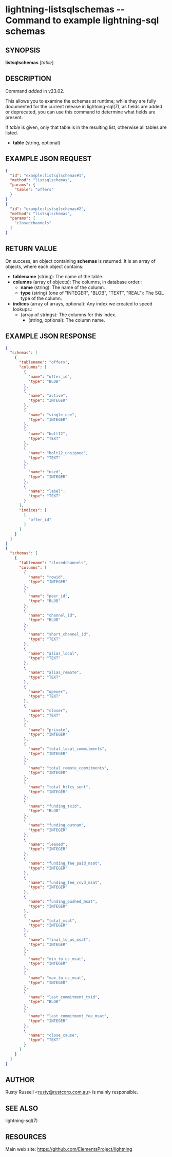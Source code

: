 lightning-listsqlschemas -- Command to example lightning-sql schemas
====================================================================

SYNOPSIS
--------

**listsqlschemas** [*table*] 

DESCRIPTION
-----------

Command *added* in v23.02.

This allows you to examine the schemas at runtime; while they are fully documented for the current release in lightning-sql(7), as fields are added or deprecated, you can use this command to determine what fields are present.

If *table* is given, only that table is in the resulting list, otherwise all tables are listed.

- **table** (string, optional)

EXAMPLE JSON REQUEST
--------------------

```json
{
  "id": "example:listsqlschemas#1",
  "method": "listsqlschemas",
  "params": {
    "table": "offers"
  }
}
{
  "id": "example:listsqlschemas#2",
  "method": "listsqlschemas",
  "params": [
    "closedchannels"
  ]
}
```

RETURN VALUE
------------

On success, an object containing **schemas** is returned. It is an array of objects, where each object contains:

- **tablename** (string): The name of the table.
- **columns** (array of objects): The columns, in database order.:
  - **name** (string): The name of the column.
  - **type** (string) (one of "INTEGER", "BLOB", "TEXT", "REAL"): The SQL type of the column.
- **indices** (array of arrays, optional): Any index we created to speed lookups.:
  - (array of strings): The columns for this index.
    - (string, optional): The column name.

EXAMPLE JSON RESPONSE
---------------------

```json
{
  "schemas": [
    {
      "tablename": "offers",
      "columns": [
        {
          "name": "offer_id",
          "type": "BLOB"
        },
        {
          "name": "active",
          "type": "INTEGER"
        },
        {
          "name": "single_use",
          "type": "INTEGER"
        },
        {
          "name": "bolt12",
          "type": "TEXT"
        },
        {
          "name": "bolt12_unsigned",
          "type": "TEXT"
        },
        {
          "name": "used",
          "type": "INTEGER"
        },
        {
          "name": "label",
          "type": "TEXT"
        }
      ],
      "indices": [
        [
          "offer_id"
        ]
      ]
    }
  ]
}
{
  "schemas": [
    {
      "tablename": "closedchannels",
      "columns": [
        {
          "name": "rowid",
          "type": "INTEGER"
        },
        {
          "name": "peer_id",
          "type": "BLOB"
        },
        {
          "name": "channel_id",
          "type": "BLOB"
        },
        {
          "name": "short_channel_id",
          "type": "TEXT"
        },
        {
          "name": "alias_local",
          "type": "TEXT"
        },
        {
          "name": "alias_remote",
          "type": "TEXT"
        },
        {
          "name": "opener",
          "type": "TEXT"
        },
        {
          "name": "closer",
          "type": "TEXT"
        },
        {
          "name": "private",
          "type": "INTEGER"
        },
        {
          "name": "total_local_commitments",
          "type": "INTEGER"
        },
        {
          "name": "total_remote_commitments",
          "type": "INTEGER"
        },
        {
          "name": "total_htlcs_sent",
          "type": "INTEGER"
        },
        {
          "name": "funding_txid",
          "type": "BLOB"
        },
        {
          "name": "funding_outnum",
          "type": "INTEGER"
        },
        {
          "name": "leased",
          "type": "INTEGER"
        },
        {
          "name": "funding_fee_paid_msat",
          "type": "INTEGER"
        },
        {
          "name": "funding_fee_rcvd_msat",
          "type": "INTEGER"
        },
        {
          "name": "funding_pushed_msat",
          "type": "INTEGER"
        },
        {
          "name": "total_msat",
          "type": "INTEGER"
        },
        {
          "name": "final_to_us_msat",
          "type": "INTEGER"
        },
        {
          "name": "min_to_us_msat",
          "type": "INTEGER"
        },
        {
          "name": "max_to_us_msat",
          "type": "INTEGER"
        },
        {
          "name": "last_commitment_txid",
          "type": "BLOB"
        },
        {
          "name": "last_commitment_fee_msat",
          "type": "INTEGER"
        },
        {
          "name": "close_cause",
          "type": "TEXT"
        }
      ]
    }
  ]
}
```

AUTHOR
------

Rusty Russell <<rusty@rustcorp.com.au>> is mainly responsible.

SEE ALSO
--------

lightning-sql(7)

RESOURCES
---------

Main web site: <https://github.com/ElementsProject/lightning>
